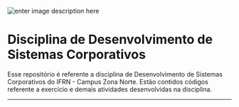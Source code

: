 ![enter image description here](http://portal.ifrn.edu.br/++resource++ifrn.tema2011.images/logo.png)
# Disciplina de Desenvolvimento de Sistemas Corporativos
Esse repositório é referente a disciplina de Desenvolvimento de Sistemas Corporativos do IFRN - Campus Zona Norte. Estão contidos códigos referente a exercício e demais atividades desenvolvidas na disciplina.

-----------------------------------------------------------------------------------------------------------------------------
